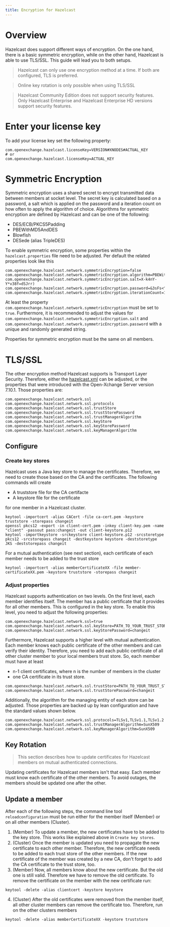 ```yaml
---
title: Encryption for Hazelcast
---
```


# Overview
Hazelcast does support different ways of encryption. On the one hand, there is a basic symmetric encryption, while on the other hand, Hazelcast is able to use TLS/SSL. This guide will lead you to both setups. 

>Hazelcast can only use one encryption method at a time. If both are configured, TLS is preferred.

>Online key rotation is only possible when using TLS/SSL

>Hazelcast Community Edition does not support security features. Only Hazelcast Enterprise and Hazelcast Enterprise HD versions support security features.


# Enter your license key
To add your license key set the following property:

```
com.openexchange.hazelcast.licenseKey=VERSION#XNODES#ACTUAL_KEY
# or
com.openexchange.hazelcast.licenseKey=ACTUAL_KEY
```

# Symmetric Encryption
Symmetric encryption uses a shared secret to encrypt transmitted data between members at socket level. The secret key is calculated based on a password, a salt which is applied on the password and a iteration count on how often to apply the algorithm of choice. Algorithms for symmetric encryption are defined by Hazelcast and can be one of the following:

* DES/ECB/PKCS5Padding
* PBEWithMD5AndDES
* Blowfish
* DESede (alias TripleDES)

To enable symmetric encryption, some properties within the `hazelcast.properties` file need to be adjusted. Per default the related properties look like this

```
com.openexchange.hazelcast.network.symmetricEncryption=false
com.openexchange.hazelcast.network.symmetricEncryption.algorithm=PBEWithMD5AndDES
com.openexchange.hazelcast.network.symmetricEncryption.salt=X-k4nY-Y*v38f=dSJrr)
com.openexchange.hazelcast.network.symmetricEncryption.password=&3sFs<^6[cKbWDW#du9s
com.openexchange.hazelcast.network.symmetricEncryption.iterationCount=19
```

At least the property `com.openexchange.hazelcast.network.symmetricEncryption` must be set to `true`. Furthermore, it is recommended to adjust the values for `com.openexchange.hazelcast.network.symmetricEncryption.salt` and `com.openexchange.hazelcast.network.symmetricEncryption.password` with a unique and randomly generated string.

Properties for symmetric encryption must be the same on all members.


# TLS/SSL
The other encryption method Hazelcast supports is Transport Layer Security. Therefore, either the [hazelcast.xml](http://docs.hazelcast.org/docs/latest/manual/html-single/index.html#tls-ssl-for-hazelcast-members) can be adjusted, or the properties that were introduced with the Open-Xchange Server version 7.10.1. Those properties are:

```
com.openexchange.hazelcast.network.ssl
com.openexchange.hazelcast.network.ssl.protocols
com.openexchange.hazelcast.network.ssl.trustStore
com.openexchange.hazelcast.network.ssl.trustStorePassword
com.openexchange.hazelcast.network.ssl.trustManagerAlgorithm
com.openexchange.hazelcast.network.ssl.keyStore
com.openexchange.hazelcast.network.ssl.keyStorePassword
com.openexchange.hazelcast.network.ssl.keyManagerAlgorithm
```

## Configure

### Create key stores
Hazelcast uses a Java key store to manage the certificates. Therefore, we need to create those based on the CA and the certificates. The following commands will create 

* A truststore file for the CA certifacte
* A keystore file for the certificate

for one member in a Hazelcast cluster. 
 
```
keytool -importcert -alias CACert -file ca-cert.pem -keystore truststore -storepass changeit
openssl pkcs12 -export -in client-cert.pem -inkey client-key.pem -name "client" -passout pass:changeit -out client-keystore.p12
keytool -importkeystore -srckeystore client-keystore.p12 -srcstoretype pkcs12 -srcstorepass changeit -destkeystore keystore -deststoretype JKS -deststorepass changeit
```

For a mutual authentication (see next section), each certificate of each member needs to be added to the trust store 

```
keytool -importcert -alias memberCertificateXX -file member-certificateXX.pem -keystore truststore -storepass changeit
```

### Adjust properties
Hazelcast supports authentication on two levels. On the first level, each member identifies itself. The member has a public certificate that it provides for all other members. This is configured in the key store. To enable this level, you need to adjust the following properties:

```
com.openexchange.hazelcast.network.ssl=true
com.openexchange.hazelcast.network.ssl.keyStore=PATH_TO_YOUR_TRUST_STORE
com.openexchange.hazelcast.network.ssl.keyStorePassword=changeit
```

Furthermore, Hazelcast supports a higher level with mutual authentication. Each member knows each public certificate of the other members and can verify their identity. Therefore, you need to add each public certificate of all other cluster member to your local members trust store. So, each member must have at least
* n-1 client certificates, where n is the number of members in the cluster
* one CA certificate
in its trust store.

```
com.openexchange.hazelcast.network.ssl.trustStore=PATH_TO_YOUR_TRUST_STORE
com.openexchange.hazelcast.network.ssl.trustStorePassword=changeit
```


Additionally, the algorithm for the managing entity of each store can be adjusted. Those properties are backed up by lean configuration and have the standard values shown below.

```
com.openexchange.hazelcast.network.ssl.protocols=TLSv1,TLSv1.1,TLSv1.2
com.openexchange.hazelcast.network.ssl.trustManagerAlgorithm=SunX509
com.openexchange.hazelcast.network.ssl.keyManagerAlgorithm=SunX509
```

## Key Rotation
>This section describes how to update certificates for Hazelcast members on mutual authenticated connections.

Updating certificates for Hazelcast members isn't that easy. Each member must know each certificate of the other members. To avoid outages, the members should be updated one after the other.


## Update a member
After each of the following steps, the command line tool `reloadconfiguration` must be run either for the member itself (Member) or on all other members (Cluster).

1. (Member) To update a member, the new certificates have to be added to the key store. This works like explained above in `Create key stores`.
2. (Cluster) Once the member is updated you need to propagate the new certificate to each other member. Therefore, the new certificate needs to be added to each trust store of the other members. If the new certificate of the member was created by a new CA, don't forget to add the CA certificate to the trust store, too.
3. (Member) Now, all members know about the new certificate. But the old one is still valid. Therefore we have to remove the old certificate. To remove the certificate on the member with the new certificate run:

```
keytool -delete -alias clientcert -keystore keystore
```

4. (Cluster) After the old certificates were removed from the member itself, all other cluster members can remove the certificate too. Therefore, run on the other clusters members

```
keytool -delete -alias memberCertificateXX -keystore truststore
```

